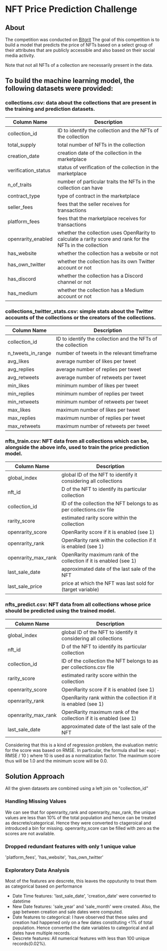 # NFT Price Prediction Challenge
## About
The competition was conducted on [Bitgrit](https://bitgrit.net/competition/17#)
The goal of this competition is to build a model that predicts the price of NFTs based on a select group of their attributes that are publicly accessible and also based on their social media activity.

Note that not all NFTs of a collection are necessarily present in the data.

## To build the machine learning model, the following datasets were provided:

### collections.csv: data about the collections that are present in the training and prediction datasets.
| Column Name             | Description                                 |
| ----------------------- | ------------------------------------------- |
| collection_id             |ID to identify the collection and the NFTs of the collection       |
| total_supply                  | total number of NFTs in the collection                          |
| creation_date| creation date of the collection in the marketplace|
|verification_status| status of verification of the collection in the marketplace|
|n_of_traits|number of particular traits the NFTs in the collection can have|
|contract_type| type of contract in the marketplace|
|seller_fees|fees that the seller receives for transactions|
|platform_fees| fees that the marketplace receives for transactions|
|openrarity_enabled| whether the collection uses OpenRarity to calculate a rarity score and rank for the NFTs in the collection|
|has_website|whether the collection has a website or not|
|has_own_twitter| whether the collection has its own Twitter account or not|
|has_discord| whether the collection has a Discord channel or not|
|has_medium| whether the collection has a Medium account or not|
 
### collections_twitter_stats.csv: simple stats about the Twitter accounts of the collections or the creators of the collections.
| Column Name             | Description                                 |
| ----------------------- | ------------------------------------------- |
|collection_id|ID to identify the collection and the NFTs of the collection|
|n_tweets_in_range| number of tweets in the relevant timeframe|
|avg_likes| average number of likes per tweet|
|avg_replies|average number of replies per tweet|
|avg_retweets| average number of retweets per tweet|
|min_likes| minimum number of likes per tweet|
|min_replies| minimum number of replies per tweet|
|min_retweets| minimum number of retweets per tweet|
|max_likes|maximum number of likes per tweet|
|max_replies| maximum number of replies per tweet|
|max_retweets| maximum number of retweets per tweet|
 
### nfts_train.csv: NFT data from all collections which can be, alongside the above info, used to train the price prediction model.
| Column Name             | Description                                 |
| ----------------------- | ------------------------------------------- |
|global_index|global ID of the NFT to identify it considering all collections|
|nft_id|D of the NFT to identify its particular collection|
|collection_id| ID of the collection the NFT belongs to as per collections.csv file|
|rarity_score|estimated rarity score within the collection|
|openrarity_score| OpenRarity score if it is enabled (see 1)|
|openrarity_rank| OpenRarity rank within the collection if it is enabled (see 1)|
|openrarity_max_rank| OpenRarity maximum rank of the collection if it is enabled (see 1)|
|last_sale_date| approximated date of the last sale of the NFT|
|last_sale_price| price at which the NFT was last sold for (target variable)|
 
### nfts_predict.csv: NFT data from all collections whose price should be predicted using the trained model.
| Column Name             | Description                                 |
| ----------------------- | ------------------------------------------- |
|global_index|global ID of the NFT to identify it considering all collections|
|nft_id|D of the NFT to identify its particular collection|
|collection_id| ID of the collection the NFT belongs to as per collections.csv file|
|rarity_score|estimated rarity score within the collection|
|openrarity_score| OpenRarity score if it is enabled (see 1)|
|openrarity_rank| OpenRarity rank within the collection if it is enabled (see 1)|
|openrarity_max_rank| OpenRarity maximum rank of the collection if it is enabled (see 1)|
|last_sale_date| approximated date of the last sale of the NFT|

Considering that this is a kind of regression problem, the evaluation metric for the score was based on RMSE.
In particular, the formula shall be: exp( -RMSE / 10 ) where 10 is used as a normalization factor. The maximum score thus will be 1.0 and the minimum score will be 0.0.
 

## Solution Approach 

All the given datasets are combined using a left join on "collection_id"

### Handling Missing Values
We can see that for openrarity_rank and openrarity_max_rank, the unique values are less than 10% of the total population and hence can be treated as descrete/categorical. Hence they were converted to ctageroical and introduced a bin for missing.
openrarity_score can be filled with zero as the scores are not available.

### Dropped redundant features with only 1 unique value
'platform_fees', 'has_website', 'has_own_twitter'

### Exploratory Data Analysis
Most of the features are descrete, this leaves the opputunity to treat them as categorical based on performance

* Date Time features: 'last_sale_date', 'creation_date' were converted to datetime
* New Date features: 'sale_year' and 'sale_month' were created. Also, the gap between creation and sale dates were computed. 
* Date features to categorical: I have observed that these sales and creation had happened only on a few dates constituting <1% of total population. Hence converted the date variables to categorical and all dates have multiple records.
* Descrete features: All numerical features with less than 100 unique records(0.02%). 
